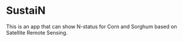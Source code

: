 # SustaiN
This is an app that can show N-status for Corn and Sorghum based on Satellite Remote Sensing.